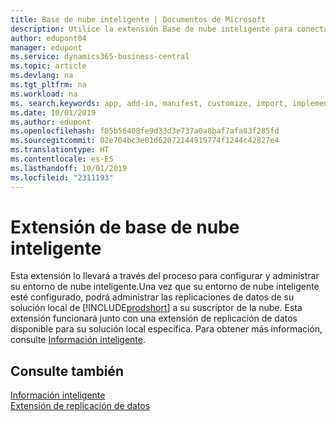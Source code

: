 ```yaml
---
title: Base de nube inteligente | Documentos de Microsoft
description: Utilice la extensión Base de nube inteligente para conectar su solución local con Business Central en línea.
author: edupont04
manager: edupont
ms.service: dynamics365-business-central
ms.topic: article
ms.devlang: na
ms.tgt_pltfrm: na
ms.workload: na
ms. search.keywords: app, add-in, manifest, customize, import, implement
ms.date: 10/01/2019
ms.author: edupont
ms.openlocfilehash: f05b56408fe9d33d3e737a0a8baf7afa83f285fd
ms.sourcegitcommit: 02e704bc3e01d62072144919774f1244c42827e4
ms.translationtype: HT
ms.contentlocale: es-ES
ms.lasthandoff: 10/01/2019
ms.locfileid: "2311193"
---
```

# <a name="intelligent-cloud-base-extension"></a>Extensión de base de nube inteligente

Esta extensión lo llevará a través del proceso para configurar y administrar su entorno de nube inteligente.Una vez que su entorno de nube inteligente esté configurado, podrá administrar las replicaciones de datos de su solución local de [!INCLUDE[prodshort](includes/prodshort.md)] a su suscriptor de la nube. Esta extensión funcionará junto con una extensión de replicación de datos disponible para su solución local específica. Para obtener más información, consulte [Información inteligente](about-intelligent-cloud.md).  

## <a name="see-also"></a>Consulte también

[Información inteligente](about-intelligent-cloud.md)  
[Extensión de replicación de datos](ui-extensions-data-replication.md)  
